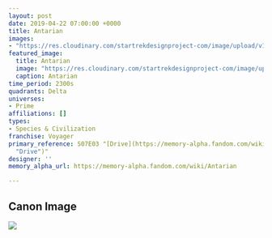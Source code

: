 ```yaml
---
layout: post
date: 2019-04-22 07:00:00 +0000
title: Antarian
images:
- "https://res.cloudinary.com/startrekdesignproject-com/image/upload/v1555956448/Antarian.png"
featured_image:
  title: Antarian
  image: "https://res.cloudinary.com/startrekdesignproject-com/image/upload/v1555956448/Antarian.png"
  caption: Antarian
time_period: 2300s
quadrants: Delta
universes:
- Prime
affiliations: []
types:
- Species & Civilization
franchise: Voyager
primary_reference: S07E03 "[Drive](https://memory-alpha.fandom.com/wiki/Drive
  "Drive")"
designer: ''
memory_alpha_url: https://memory-alpha.fandom.com/wiki/Antarian

---
```

## Canon Image

![](https://res.cloudinary.com/startrekdesignproject-com/image/upload/v1555956449/Antarian1.jpg)
